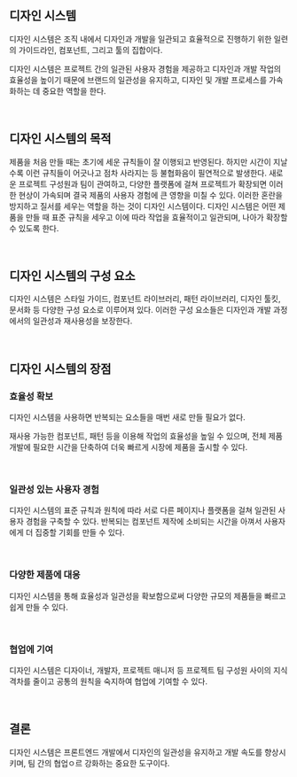 ## 디자인 시스템

디자인 시스템은 조직 내에서 디자인과 개발을 일관되고 효율적으로 진행하기 위한 일련의 가이드라인, 컴포넌트, 그리고 툴의 집합이다.

디자인 시스템은 프로젝트 간의 일관된 사용자 경험을 제공하고 디자인과 개발 작업의 효율성을 높이기 때문에 브랜드의 일관성을 유지하고, 디자인 및 개발 프로세스를 가속화하는 데 중요한 역할을 한다.

<br />

## 디자인 시스템의 목적

제품을 처음 만들 때는 초기에 세운 규칙들이 잘 이행되고 반영된다. 하지만 시간이 지날 수록 이런 규칙들이 어긋나고 점차 사라지는 등 불협화음이 필연적으로 발생한다. 새로운 프로젝트 구성원과 팀이 관여하고, 다양한 플랫폼에 걸쳐 프로젝트가 확장되면 이러한 현상이 가속되며 결국 제품의 사용자 경험에 큰 영향을 미칠 수 있다. 이러한 혼란을 방지하고 질서를 세우는 역할을 하는 것이 디자인 시스템이다. 디자인 시스템은 어떤 제품을 만들 때 표준 규칙을 세우고 이에 따라 작업을 효율적이고 일관되며, 나아가 확장할 수 있도록 한다.

<br />

## 디자인 시스템의 구성 요소

디자인 시스템은 스타일 가이드, 컴포넌트 라이브러리, 패턴 라이브러리, 디자인 툴킷, 문서화 등 다양한 구성 요소로 이루어져 있다. 이러한 구성 요소들은 디자인과 개발 과정에서의 일관성과 재사용성을 보장한다.

<br />

## 디자인 시스템의 장점

### 효율성 확보

디자인 시스템을 사용하면 반복되는 요소들을 매번 새로 만들 필요가 없다.

재사용 가능한 컴포넌트, 패턴 등을 이용해 작업의 효율성을 높일 수 있으며, 전체 제품 개발에 필요한 시간을 단축하여 더욱 빠르게 시장에 제품을 출시할 수 있다.

<br />

### 일관성 있는 사용자 경험

디자인 시스템의 표준 규칙과 원칙에 따라 서로 다른 페이지나 플랫폼을 걸쳐 일관된 사용자 경험을 구축할 수 있다. 반복되는 컴포넌트 제작에 소비되는 시간을 아껴서 사용자에게 더 집중할 기회를 만들 수 있다.

<br />

### 다양한 제품에 대응

디자인 시스템을 통해 효율성과 일관성을 확보함으로써 다양한 규모의 제품들을 빠르고 쉽게 만들 수 있다.

<br />

### 협업에 기여

디자인 시스템은 디자이너, 개발자, 프로젝트 매니저 등 프로젝트 팀 구성원 사이의 지식 격차를 줄이고 공통의 원칙을 숙지하여 협업에 기여할 수 있다.

<br />

## 결론

디자인 시스템은 프론트엔드 개발에서 디자인의 일관성을 유지하고 개발 속도를 향상시키며, 팀 간의 협업ㅇ르 강화하는 중요한 도구이다.
